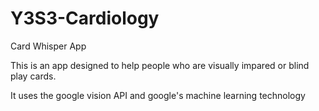 # Y3S3-Cardiology

Card Whisper App

This is an app designed to help people who are visually impared or blind play cards.

It uses the google vision API and google's machine learning technology

